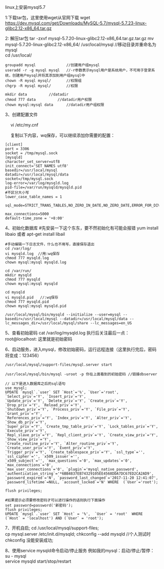 linux上安装mysql5.7 

1:下载tar包，这里使用wget从官网下载
	wget https://dev.mysql.com/get/Downloads/MySQL-5.7/mysql-5.7.23-linux-glibc2.12-x86_64.tar.gz
	

2: 解压tar包
	tar -zxvf mysql-5.7.20-linux-glibc2.12-x86_64.tar.gz.tar.gz
	mv mysql-5.7.20-linux-glibc2.12-x86_64/ /usr/local/mysql	//移动目录并重命名为mysql	
  	cd /usr/local/

	groupadd mysql  			//创建用户组mysql
	useradd -r -g mysql mysql 	//-r参数表示mysql用户是系统用户，不可用于登录系统，创建用户mysql并将其添加到用户组mysql中
  	chown -R mysql mysql/		//权限组　　
	chgrp -R mysql mysql/		//权限
	
	mkdir data			//datadir	
	chmod 777 data			//datadir用户权限	
	chown mysql:mysql data		//datadir用户组权限

	
3、创建配置文件

　	vi /etc/my.cnf

　	复制以下内容，wq保存，可以继续添加你需要的配置：

	[client]
	port = 3306
	socket = /tmp/mysql.sock	
	[mysqld]
	character_set_server=utf8
	init_connect='SET NAMES utf8'
	basedir=/usr/local/mysql
	datadir=/usr/local/mysql/data
	socket=/tmp/mysql.sock
	log-error=/var/log/mysqld.log
	pid-file=/var/run/mysqld/mysqld.pid
	#不区分大小写
	lower_case_table_names = 1
	
	sql_mode=STRICT_TRANS_TABLES,NO_ZERO_IN_DATE,NO_ZERO_DATE,ERROR_FOR_DIVISION_BY_ZERO,NO_AUTO_CREATE_USER,NO_ENGINE_SUBSTITUTION
	
	max_connections=5000			  
	default-time_zone = '+8:00'	

	
4、初始化数据库
	#先安装一下这个东东，要不然初始化有可能会报错	
	yum install libaio 或者 apt-get install libail
	
	#手动编辑一下日志文件，什么也不用写，直接保存退出	
	cd /var/log/	
	vi mysqld.log  //用:wq保存	
	chmod 777 mysqld.log
	chown mysql:mysql mysqld.log
	
	cd /var/run/	
	mkdir mysqld	
	chmod 777 mysqld	
	chown mysql:mysql mysqld
	
	cd mysqld	
	vi mysqld.pid	//:wq保存	
	chmod 777 mysqld.pid	
	chown mysql:mysql mysqld.pid 
	
	/usr/local/mysql/bin/mysqld --initialize --user=mysql --basedir=/usr/local/mysql --datadir=/usr/local/mysql/data --lc_messages_dir=/usr/local/mysql/share --lc_messages=en_US

	
5、查看初始密码
	cat /var/log/mysqld.log	
	执行后关注最后一点：root@localhost: 这里就是初始密码

	
6、启动服务，进入mysql，修改初始密码，运行远程连接（这里执行完后，密码将变成：123456）

	/usr/local/mysql/support-files/mysql.server start
	
	/usr/local/mysql/bin/mysql -uroot -p 你在上面看到的初始密码 //链接dbserver

	// 以下是进入数据库之后的sql语句
	use mysql;
	UPDATE `mysql`.`user` SET `Host`='%', `User`='root', `Select_priv`='Y', `Insert_priv`='Y', 
	`Update_priv`='Y', `Delete_priv`='Y', `Create_priv`='Y', `Drop_priv`='Y', `Reload_priv`='Y', 
	`Shutdown_priv`='Y', `Process_priv`='Y', `File_priv`='Y', `Grant_priv`='Y', 
	`References_priv`='Y', `Index_priv`='Y', `Alter_priv`='Y', `Show_db_priv`='Y', 
	`Super_priv`='Y', `Create_tmp_table_priv`='Y', `Lock_tables_priv`='Y', `Execute_priv`='Y',
	`Repl_slave_priv`='Y', `Repl_client_priv`='Y', `Create_view_priv`='Y', `Show_view_priv`='Y',
	`Create_routine_priv`='Y', `Alter_routine_priv`='Y', `Create_user_priv`='Y', `Event_priv`='Y',
	`Trigger_priv`='Y', `Create_tablespace_priv`='Y', `ssl_type`='', `ssl_cipher`='', `x509_issuer`='',
	`x509_subject`='', `max_questions`='0', `max_updates`='0', `max_connections`='0', 
	`max_user_connections`='0', `plugin`='mysql_native_password',
	`authentication_string`='*6BB4837EB74329105EE4568DDA7DC67ED2CA2AD9', 
	`password_expired`='N', `password_last_changed`='2017-11-20 12:41:07', 
	`password_lifetime`=NULL, `account_locked`='N' WHERE  (`User`='root');

	flush privileges;

	#如果提示必须要修改密码才可以进行操作的话则执行下面操作
	set password=password('新密码');
	flush privileges;
	UPDATE `mysql`.`user` SET `Host` = '%',  `User` = 'root'  WHERE (`Host` = 'localhost') AND (`User` = 'root');

	
7、开机自启;
	cd /usr/local/mysql/support-files;	
	cp mysql.server /etc/init.d/mysqld;	
	chkconfig --add mysqld   //个人测试时chkconfig 没能安装成功;
	
	
	
8、使用service mysqld命令启动/停止服务
	例如我的mysql：启动/停止/暂停：	
	su - mysql	
	service mysqld start/stop/restart
